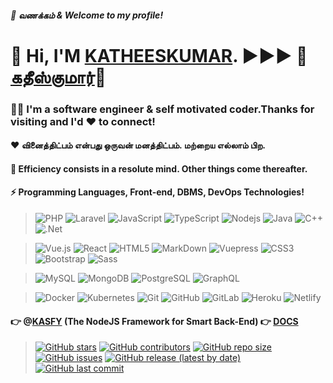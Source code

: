 ##### 🙏 வணக்கம் & Welcome to my profile!
# 👋 Hi, I'M [KATHEESKUMAR](https://katheesh.buzz). ▶️▶️▶️ 📎[கதீஸ்குமார்](https://katheesh.buzz)📎
### 🙋‍♂ **I'm a software engineer & self motivated coder.Thanks for visiting and I'd ❤ to connect!**

#### ❤️ வினைத்திட்பம் என்பது ஒருவன் மனத்திட்பம். மற்றைய எல்லாம் பிற. 
#### 💯 Efficiency consists in a resolute mind. Other things come thereafter.

#### ⚡ Programming Languages, Front-end, DBMS, DevOps Technologies!
> ![PHP](https://img.shields.io/badge/-PHP-8E9CFF?style=flat-square&logo=php)
![Laravel](https://img.shields.io/badge/-Laravel-red?style=flat-square&logo=laravel)
![JavaScript](https://img.shields.io/badge/-JavaScript-black?style=flat-square&logo=javascript)
![TypeScript](https://img.shields.io/badge/-TypeScript-007ACC?style=flat-square&logo=typescript)
![Nodejs](https://img.shields.io/badge/-Nodejs-black?style=flat-square&logo=Node.js)
![Java](https://img.shields.io/badge/-java-E34A86?style=flat-square&logo=java)
![C++](https://img.shields.io/badge/-C++-00599C?style=flat-square&logo=c)
![.Net](https://img.shields.io/badge/-.Net-430098?style=flat-square&logo=.Net)

> ![Vue.js](https://img.shields.io/badge/-Vue.js-%232c3e50?style=flat-square&logo=Vue.js)
![React](https://img.shields.io/badge/-React-%23282C34?style=flat-square&logo=react)
![HTML5](https://img.shields.io/badge/-HTML5-E34F26?style=flat-square&logo=html5&logoColor=white)
![MarkDown](https://img.shields.io/badge/-MarkDown-007ACC?style=flat-square&logo=markdown&logoColor=white)
![Vuepress](https://img.shields.io/badge/-Vuepress-%232c3e50?style=flat-square&logo=Vue)
![CSS3](https://img.shields.io/badge/-CSS3-1572B6?style=flat-square&logo=css3)
![Bootstrap](https://img.shields.io/badge/-Bootstrap-563D7C?style=flat-square&logo=bootstrap)
![Sass](https://img.shields.io/badge/-Sass-%23CC6699?style=flat-square&logo=sass&logoColor=ffffff)

> ![MySQL](https://img.shields.io/badge/-MySQL-black?style=flat-square&logo=mysql)
![MongoDB](https://img.shields.io/badge/-MongoDB-black?style=flat-square&logo=mongodb)
![PostgreSQL](https://img.shields.io/badge/-PostgreSQL-336791?style=flat-square&logo=postgresql)
![GraphQL](https://img.shields.io/badge/-GraphQL-E10098?style=flat-square&logo=graphql)

> ![Docker](https://img.shields.io/badge/-Docker-black?style=flat-square&logo=docker)
![Kubernetes](https://img.shields.io/badge/-Kubernetes-black?style=flat-square&logo=kubernetes)
![Git](https://img.shields.io/badge/-Git-black?style=flat-square&logo=git)
![GitHub](https://img.shields.io/badge/-GitHub-181717?style=flat-square&logo=github)
![GitLab](https://img.shields.io/badge/-GitLab-FCA121?style=flat-square&logo=gitlab)
![Heroku](https://img.shields.io/badge/-Heroku-430098?style=flat-square&logo=heroku)
![Netlify](https://img.shields.io/badge/-Netlify-%2300C7B7?style=flat-square&logo=netlify&logoColor=ffffff)

#### 👉 @[KASFY](https://github.com/kasfy) (The NodeJS Framework for Smart Back-End)  👉 [DOCS](https://kasfy.js.org)
> [![GitHub stars](https://img.shields.io/github/stars/kasfy/kasfy)](https://github.com/kasfy/kasfy/stargazers)
[![GitHub contributors](https://img.shields.io/github/contributors/kasfy/kasfy)](https://github.com/kasfy/kasfy/graphs/contributors)
[![GitHub repo size](https://img.shields.io/github/repo-size/kasfy/kasfy)](https://github.com/kasfy)
[![GitHub issues](https://img.shields.io/github/issues/kasfy/kasfy)](https://github.com/kasfy/kasfy/issues)
[![GitHub release (latest by date)](https://img.shields.io/github/v/release/kasfy/kasfy)](https://github.com/kasfy/kasfy/releases)
[![GitHub last commit](https://img.shields.io/github/last-commit/kasfy/kasfy)](https://github.com/kasfy/kasfy/commits/master)
